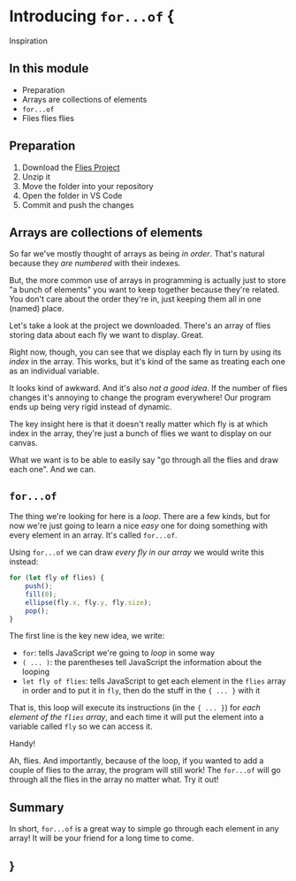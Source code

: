 # Introducing `for...of` {
    
Inspiration

## In this module

- Preparation
- Arrays are collections of elements
- `for...of`
- Flies flies flies

## Preparation

1. Download the [Flies Project](./examples/flies.zip)
2. Unzip it
3. Move the folder into your repository
4. Open the folder in VS Code
5. Commit and push the changes

## Arrays are collections of elements

So far we've mostly thought of arrays as being *in order*. That's natural because they *are numbered* with their indexes.

But, the more common use of arrays in programming is actually just to store "a bunch of elements" you want to keep together because they're related. You don't care about the order they're in, just keeping them all in one (named) place.

Let's take a look at the project we downloaded. There's an array of flies storing data about each fly we want to display. Great.

Right now, though, you can see that we display each fly in turn by using its *index* in the array. This works, but it's kind of the same as treating each one as an individual variable.

It looks kind of awkward. And it's also *not a good idea*. If the number of flies changes it's annoying to change the program everywhere! Our program ends up being very rigid instead of dynamic.

The key insight here is that it doesn't really matter which fly is at which index in the array, they're just a bunch of flies we want to display on our canvas.

What we want is to be able to easily say "go through all the flies and draw each one". And we can.

## `for...of`

The thing we're looking for here is a *loop*. There are a few kinds, but for now we're just going to learn a nice *easy* one for doing something with every element in an array. It's called `for...of`.

Using `for...of` we can draw *every fly in our array* we would write this instead:

```javascript
for (let fly of flies) {
    push();
    fill(0);
    ellipse(fly.x, fly.y, fly.size);
    pop();
}
```

The first line is the key new idea, we write:

- `for`: tells JavaScript we're going to *loop* in some way
- `( ... )`: the parentheses tell JavaScript the information about the looping
- `let fly of flies`: tells JavaScript to get each element in the `flies` array in order and to put it in `fly`, then do the stuff in the `{ ... }` with it

That is, this loop will execute its instructions (in the `{ ... }`) for *each element of the `flies` array*, and each time it will put the element into a variable called `fly` so we can access it.

Handy!

Ah, flies. And importantly, because of the loop, if you wanted to add a couple of flies to the array, the program will still work! The `for...of` will go through all the flies in the array no matter what. Try it out!

## Summary

In short, `for...of` is a great way to simple go through each element in any array! It will be your friend for a long time to come.

## }